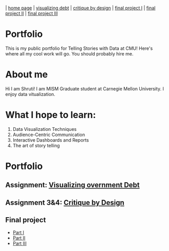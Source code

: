 | [home page](https://shrutiujlan.github.io/tswd-portfolio/) | [visualizing debt](https://shrutiujlan.github.io/tswd-portfolio/visualizing-government-debt) | [critique by design](critique-by-design) | [final project I](final-project-part-one) | [final project II](final-project-part-two) | [final project III](final-project-part-three)

# Portfolio

This is my public portfolio for Telling Stories with Data at CMU!  Here's where all my cool work will go.  You should probably hire me. 

# About me

Hi I am Shruti! I am MISM Graduate student at Carnegie Mellon University. I enjoy data vitualization.
 
# What I hope to learn: 

1. Data Visualization Techniques
2. Audience-Centric Communication
3. Interactive Dashboards and Reports
4. The art of story telling

# Portfolio

## Assignment: [Visualizing overnment Debt](visualizing-government-debt)

## Assignment 3&4: [Critique by Design](critique-by-design)


## Final project
- [Part I](final-project-part-one)
- [Part II](final-project-part-two)
- [Part III](final-project-part-three)






